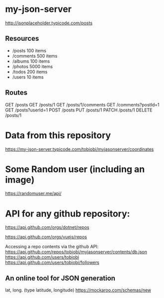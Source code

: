 # my-json-server
http://jsonplaceholder.typicode.com/posts

## Resources
- /posts 	100 items
- /comments 	500 items
- /albums 	100 items
- /photos 	5000 items
- /todos 	200 items
- /users 	10 items

## Routes
GET 	/posts
GET 	/posts/1
GET 	/posts/1/comments
GET 	/comments?postId=1
GET 	/posts?userId=1
POST 	/posts
PUT 	/posts/1
PATCH 	/posts/1
DELETE 	/posts/1

# Data from this repository
https://my-json-server.typicode.com/tobiobi/myjasonserver/coordinates

# Some Random user (including an image)
https://randomuser.me/api/

# API for any github repository:
https://api.github.com/orgs/dotnet/repos

https://api.github.com/orgs/vuejs/repos

Accessing a repo contents via the github API:
https://api.github.com/repos/tobiobi/myjasonserver/contents/db.json
https://api.github.com/users/tobiobi
https://api.github.com/users/tobiobi/followers

## An online tool for JSON generation
lat, long. (type latitude, longitude)
https://mockaroo.com/schemas/new
